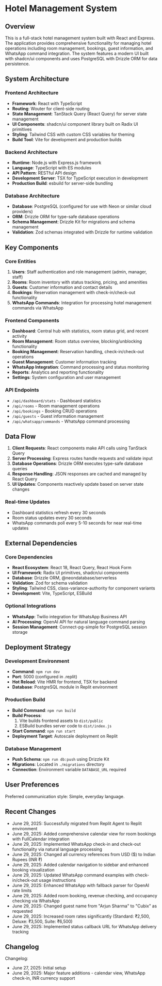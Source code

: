 # Hotel Management System

## Overview

This is a full-stack hotel management system built with React and Express. The application provides comprehensive functionality for managing hotel operations including room management, bookings, guest information, and WhatsApp command integration. The system features a modern UI built with shadcn/ui components and uses PostgreSQL with Drizzle ORM for data persistence.

## System Architecture

### Frontend Architecture
- **Framework**: React with TypeScript
- **Routing**: Wouter for client-side routing
- **State Management**: TanStack Query (React Query) for server state management
- **UI Components**: shadcn/ui component library built on Radix UI primitives
- **Styling**: Tailwind CSS with custom CSS variables for theming
- **Build Tool**: Vite for development and production builds

### Backend Architecture
- **Runtime**: Node.js with Express.js framework
- **Language**: TypeScript with ES modules
- **API Pattern**: RESTful API design
- **Development Server**: TSX for TypeScript execution in development
- **Production Build**: esbuild for server-side bundling

### Database Architecture
- **Database**: PostgreSQL (configured for use with Neon or similar cloud providers)
- **ORM**: Drizzle ORM for type-safe database operations
- **Schema Management**: Drizzle Kit for migrations and schema management
- **Validation**: Zod schemas integrated with Drizzle for runtime validation

## Key Components

### Core Entities
1. **Users**: Staff authentication and role management (admin, manager, staff)
2. **Rooms**: Room inventory with status tracking, pricing, and amenities
3. **Guests**: Customer information and contact details
4. **Bookings**: Reservation management with check-in/check-out functionality
5. **WhatsApp Commands**: Integration for processing hotel management commands via WhatsApp

### Frontend Components
- **Dashboard**: Central hub with statistics, room status grid, and recent activity
- **Room Management**: Room status overview, blocking/unblocking functionality
- **Booking Management**: Reservation handling, check-in/check-out operations
- **Guest Management**: Customer information tracking
- **WhatsApp Integration**: Command processing and status monitoring
- **Reports**: Analytics and reporting functionality
- **Settings**: System configuration and user management

### API Endpoints
- `/api/dashboard/stats` - Dashboard statistics
- `/api/rooms` - Room management operations
- `/api/bookings` - Booking CRUD operations
- `/api/guests` - Guest information management
- `/api/whatsapp/commands` - WhatsApp command processing

## Data Flow

1. **Client Requests**: React components make API calls using TanStack Query
2. **Server Processing**: Express routes handle requests and validate input
3. **Database Operations**: Drizzle ORM executes type-safe database queries
4. **Response Handling**: JSON responses are cached and managed by React Query
5. **UI Updates**: Components reactively update based on server state changes

### Real-time Updates
- Dashboard statistics refresh every 30 seconds
- Room status updates every 30 seconds  
- WhatsApp commands poll every 5-10 seconds for near real-time updates

## External Dependencies

### Core Dependencies
- **React Ecosystem**: React 18, React Query, React Hook Form
- **UI Framework**: Radix UI primitives, shadcn/ui components
- **Database**: Drizzle ORM, @neondatabase/serverless
- **Validation**: Zod for schema validation
- **Styling**: Tailwind CSS, class-variance-authority for component variants
- **Development**: Vite, TypeScript, ESBuild

### Optional Integrations
- **WhatsApp**: Twilio integration for WhatsApp Business API
- **AI Processing**: OpenAI API for natural language command parsing
- **Session Management**: Connect-pg-simple for PostgreSQL session storage

## Deployment Strategy

### Development Environment
- **Command**: `npm run dev`
- **Port**: 5000 (configured in .replit)
- **Hot Reload**: Vite HMR for frontend, TSX for backend
- **Database**: PostgreSQL module in Replit environment

### Production Build
- **Build Command**: `npm run build`
- **Build Process**: 
  1. Vite builds frontend assets to `dist/public`
  2. ESBuild bundles server code to `dist/index.js`
- **Start Command**: `npm run start`
- **Deployment Target**: Autoscale deployment on Replit

### Database Management
- **Push Schema**: `npm run db:push` using Drizzle Kit
- **Migrations**: Located in `./migrations` directory
- **Connection**: Environment variable `DATABASE_URL` required

## User Preferences

Preferred communication style: Simple, everyday language.

## Recent Changes

- June 29, 2025: Successfully migrated from Replit Agent to Replit environment
- June 29, 2025: Added comprehensive calendar view for room bookings with FullCalendar integration
- June 29, 2025: Implemented WhatsApp check-in and check-out functionality via natural language processing
- June 29, 2025: Changed all currency references from USD ($) to Indian Rupees (INR ₹)
- June 29, 2025: Added calendar navigation to sidebar and enhanced booking visualization
- June 29, 2025: Updated WhatsApp command examples with check-in/check-out usage instructions
- June 29, 2025: Enhanced WhatsApp with fallback parser for OpenAI rate limits
- June 29, 2025: Added room booking, revenue checking, and occupancy checking via WhatsApp
- June 29, 2025: Changed guest name from "Arjun Sharma" to "Cubix" as requested
- June 29, 2025: Increased room rates significantly (Standard: ₹2,500, Deluxe: ₹3,500, Suite: ₹6,500)
- June 29, 2025: Implemented status callback URL for WhatsApp delivery tracking

## Changelog

Changelog:
- June 27, 2025: Initial setup
- June 29, 2025: Major feature additions - calendar view, WhatsApp check-in, INR currency support